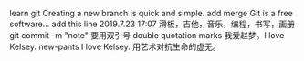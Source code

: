 learn git
Creating a new branch is quick and simple.
add merge
Git is a free software...
add this line 2019.7.23 17:07
滑板，吉他，音乐，编程，书写，画册
git commit -m "note" 要用双引号 double quotation marks
我爱赵梦。I love Kelsey.
new-pants I love Kelsey. 用艺术对抗生命的虚无。

